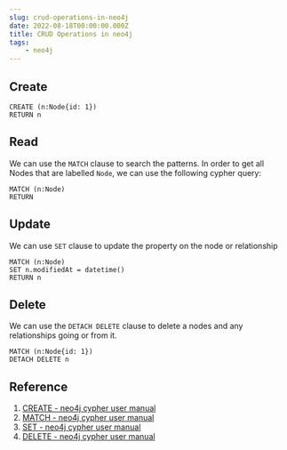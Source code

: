 ```yaml
---
slug: crud-operations-in-neo4j
date: 2022-08-18T00:00:00.000Z
title: CRUD Operations in neo4j
tags:
    - neo4j
---
```


## Create
```cypher
CREATE (n:Node{id: 1})
RETURN n
```

## Read
We can use the `MATCH` clause to search the patterns. In order to get all Nodes that are labelled `Node`, we can use the following cypher query:

```cypher
MATCH (n:Node)
RETURN
```

## Update
We can use `SET` clause to update the property on the node or relationship

```cypher
MATCH (n:Node)
SET n.modifiedAt = datetime()
RETURN n
```

## Delete
We can use the `DETACH DELETE` clause to delete a nodes and any relationships going or from it.

```cypher
MATCH (n:Node{id: 1})
DETACH DELETE n
```

## Reference
1. [CREATE - neo4j cypher user manual](https://neo4j.com/docs/cypher-manual/current/clauses/create/)
2. [MATCH - neo4j cypher user manual](https://neo4j.com/docs/cypher-manual/current/clauses/match/)
3. [SET - neo4j cypher user manual](https://neo4j.com/docs/cypher-manual/current/clauses/set/)
4. [DELETE - neo4j cypher user manual](https://neo4j.com/docs/cypher-manual/current/clauses/delete/)